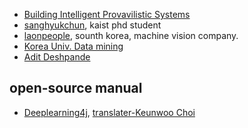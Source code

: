 
- [Building Intelligent Provavilistic Systems](https://hips.seas.harvard.edu/blog/2013/02/04/predictive-learning-vs-representation-learning/)
- [sanghyukchun](http://sanghyukchun.github.io/88/), kaist phd student
- [laonpeople](http://laonple.blog.me/220660947991), sounth korea, machine vision company.
- [Korea Univ. Data mining](http://dmqm.korea.ac.kr/board/list.asp?b_code=b_papers&tid=105&sid=122)
- [Adit Deshpande](https://adeshpande3.github.io/adeshpande3.github.io/)

## open-source manual
- [Deeplearning4j](https://deeplearning4j.org/kr-index),  [translater-Keunwoo Choi](http://keunwoochoi.blogspot.kr/2016/03/deeplearning4jorg.html)
